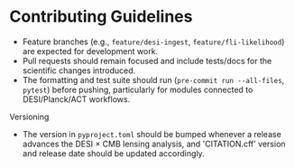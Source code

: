 # Contributing Guidelines

- Feature branches (e.g., `feature/desi-ingest`, `feature/fli-likelihood`) are
  expected for development work.
- Pull requests should remain focused and include tests/docs for the scientific
  changes introduced.
- The formatting and test suite should run (`pre-commit run --all-files`,
  `pytest`) before pushing, particularly for modules connected to
  DESI/Planck/ACT workflows.

Versioning
- The version in `pyproject.toml` should be bumped whenever a release advances
  the DESI × CMB lensing analysis, and 'CITATION.cff' version and release date should be updated accordingly.
